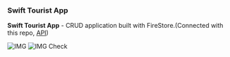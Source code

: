 ### Swift Tourist App

**Swift Tourist App** - CRUD application built with FireStore.(Connected with this repo, [API](https://github.com/aserputov/SpacexAPI))

![IMG](https://github.com/aserputov/TouristSwift/blob/main/prototype/Screen%20Shot%202021-11-26%20at%203.33.56%20AM.png?raw=true)
![IMG](https://github.com/aserputov/TouristSwift/blob/main/prototype/Simulator%20Screen%20Shot%20-%20iPhone%2011%20-%202021-11-26%20at%2004.35.55.png?raw=true)
Check
